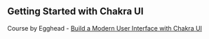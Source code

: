 ## Getting Started with Chakra UI

Course by Egghead - [Build a Modern User Interface with Chakra UI](https://egghead.io/courses/build-a-modern-user-interface-with-chakra-ui-fac68106)
